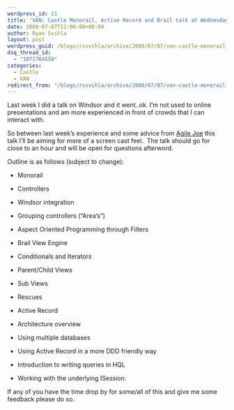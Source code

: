 ```yaml
---
wordpress_id: 21
title: 'VAN: Castle Monorail, Active Record and Brail talk at Wednesday 8PM CST (-5 GMT), by yours truly.'
date: 2009-07-07T12:00:00+00:00
author: Ryan Svihla
layout: post
wordpress_guid: /blogs/rssvihla/archive/2009/07/07/van-castle-monorail-active-record-and-brail-talk-at-wednesday-8pm-cst-5-gmt-by-yours-truly.aspx
dsq_thread_id:
  - "1071764550"
categories:
  - Castle
  - VAN
redirect_from: "/blogs/rssvihla/archive/2009/07/07/van-castle-monorail-active-record-and-brail-talk-at-wednesday-8pm-cst-5-gmt-by-yours-truly.aspx/"
---
```

Last week I did a talk on Windsor and it went..ok. I’m not used to online presentations and am more experienced in front of crowds that I can interact with.

So between last week’s experience and some advice from <a href="http://www.lostechies.com/blogs/joe_ocampo/" target="_blank">Agile Joe</a> this talk I’ll be aiming for more of a screen cast feel.&#160; The talk should go for close to an hour and will be open for questions afterword.

Outline is as follows (subject to change):

  * Monorail
  * Controllers
  * Windsor integration
  * Grouping controllers (“Area’s”)
  * Aspect Oriented Programming through Filters

  * Brail View Engine
  * Conditionals and Iterators
  * Parent/Child Views
  * Sub Views
  * Rescues

  * Active Record
  * Architecture overview
  * Using multiple databases
  * Using Active Record in a more DDD friendly way
  * Introduction to writing queries in HQL
  * Working with the underlying ISession.

If any of you have the time drop by for some/all of this and give me some feedback please do so.